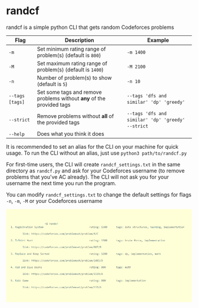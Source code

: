 # randcf

randcf is a simple python CLI that gets random Codeforces problems

| Flag | Description | Example |
| --- | --- | --- |
| `-m` | Set minimum rating range of problem(s) (default is `800`) | `-m 1400` |
| `-M` | Set maximum rating range of problem(s) (default is `1400`) | `-M 2100` |
| `-n` | Number of problem(s) to show (default is `5`) | `-n 10` |
| `--tags [tags]` | Set some tags and remove problems without **any** of the provided tags | `--tags 'dfs and similar' 'dp' 'greedy'` |
| `--strict` | Remove problems without **all** of the provided tags | `--tags 'dfs and similar' 'dp' 'greedy' --strict` |
| `--help` | Does what you think it does | |

It is recommended to set an alias for the CLI on your machine for quick usage. To run the CLI without an alias, just use `python3 path/to/randcf.py`

For first-time users, the CLI will create `randcf_settings.txt` in the same directory as `randcf.py` and ask for your Codeforces username (to remove problems that you've AC already). The CLI will not ask you for your username the next time you run the program.

You can modify `randcf_settings.txt` to change the default settings for flags `-n`, `-m`, `-M` or your Codeforces username

<p align="center">
  <img src="/assets/example.png">
</p>
